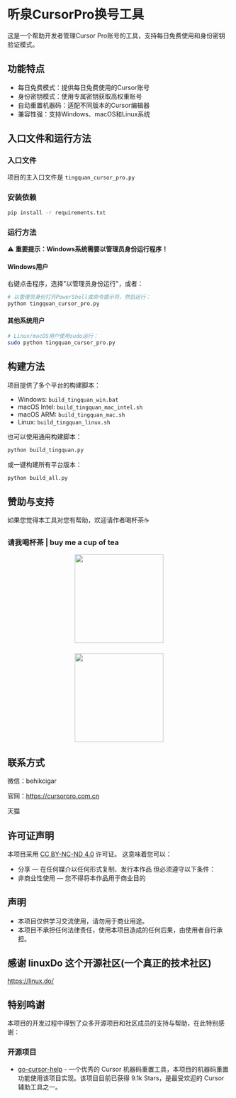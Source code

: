 # 听泉CursorPro换号工具

这是一个帮助开发者管理Cursor Pro账号的工具，支持每日免费使用和身份密钥验证模式。

## 功能特点

- 每日免费模式：提供每日免费使用的Cursor账号
- 身份密钥模式：使用专属密钥获取高权重账号
- 自动重置机器码：适配不同版本的Cursor编辑器
- 兼容性强：支持Windows、macOS和Linux系统

## 入口文件和运行方法

### 入口文件
项目的主入口文件是 `tingquan_cursor_pro.py`

### 安装依赖
```bash
pip install -r requirements.txt
```

### 运行方法

⚠️ **重要提示：Windows系统需要以管理员身份运行程序！**

#### Windows用户
右键点击程序，选择"以管理员身份运行"，或者：
```bash
# 以管理员身份打开PowerShell或命令提示符，然后运行：
python tingquan_cursor_pro.py
```

#### 其他系统用户
```bash
# Linux/macOS用户使用sudo运行：
sudo python tingquan_cursor_pro.py
```

## 构建方法

项目提供了多个平台的构建脚本：

- Windows: `build_tingquan_win.bat`
- macOS Intel: `build_tingquan_mac_intel.sh`
- macOS ARM: `build_tingquan_mac.sh`
- Linux: `build_tingquan_linux.sh`

也可以使用通用构建脚本：
```bash
python build_tingquan.py
```

或一键构建所有平台版本：
```bash
python build_all.py
```

## 赞助与支持

如果您觉得本工具对您有帮助，欢迎请作者喝杯茶☕

### 请我喝杯茶 | buy me a cup of tea

<div align="center">
  <img src="./screen/donate_qrcode.png"  width="200"/>
</div>

<div align="center">
  <h3></h3>
  <img src="./screen/asdqaaaaaaa.png"  width="200"/>
</div>

## 联系方式

微信：behikcigar

官网：https://cursorpro.com.cn

天猫 

## 许可证声明
本项目采用 [CC BY-NC-ND 4.0](https://creativecommons.org/licenses/by-nc-nd/4.0/) 许可证。
这意味着您可以：
- 分享 — 在任何媒介以任何形式复制、发行本作品
但必须遵守以下条件：
- 非商业性使用 — 您不得将本作品用于商业目的

## 声明
- 本项目仅供学习交流使用，请勿用于商业用途。
- 本项目不承担任何法律责任，使用本项目造成的任何后果，由使用者自行承担。


## 感谢 linuxDo 这个开源社区(一个真正的技术社区)
https://linux.do/

## 特别鸣谢
本项目的开发过程中得到了众多开源项目和社区成员的支持与帮助，在此特别感谢：

### 开源项目
- [go-cursor-help](https://github.com/yuaotian/go-cursor-help) - 一个优秀的 Cursor 机器码重置工具，本项目的机器码重置功能使用该项目实现。该项目目前已获得 9.1k Stars，是最受欢迎的 Cursor 辅助工具之一。



